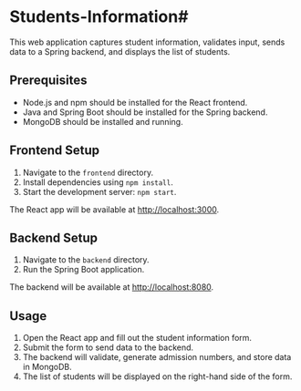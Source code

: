 # Students-Information# 

This web application captures student information, validates input, sends data to a Spring backend, and displays the list of students.

## Prerequisites

- Node.js and npm should be installed for the React frontend.
- Java and Spring Boot should be installed for the Spring backend.
- MongoDB should be installed and running.

## Frontend Setup

1. Navigate to the `frontend` directory.
2. Install dependencies using `npm install`.
3. Start the development server: `npm start`.

The React app will be available at [http://localhost:3000](http://localhost:3000).

## Backend Setup

1. Navigate to the `backend` directory.
2. Run the Spring Boot application.

The backend will be available at [http://localhost:8080](http://localhost:8080).

## Usage

1. Open the React app and fill out the student information form.
2. Submit the form to send data to the backend.
3. The backend will validate, generate admission numbers, and store data in MongoDB.
4. The list of students will be displayed on the right-hand side of the form.
